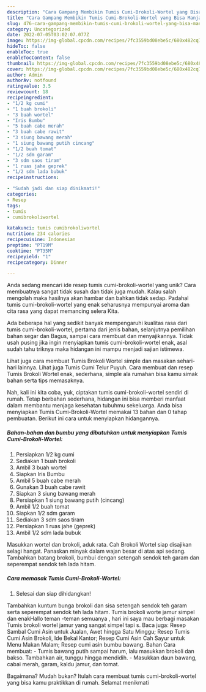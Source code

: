 ```yaml
---
description: "Cara Gampang Membikin Tumis Cumi-Brokoli-Wortel yang Bisa Manjain Lidah"
title: "Cara Gampang Membikin Tumis Cumi-Brokoli-Wortel yang Bisa Manjain Lidah"
slug: 476-cara-gampang-membikin-tumis-cumi-brokoli-wortel-yang-bisa-manjain-lidah
category: Uncategorized
date: 2022-07-05T03:02:07.077Z
image: https://img-global.cpcdn.com/recipes/7fc3559bd08ebe5c/680x482cq70/tumis-cumi-brokoli-wortel-foto-resep-utama.jpg
hideToc: false
enableToc: true
enableTocContent: false
thumbnail: https://img-global.cpcdn.com/recipes/7fc3559bd08ebe5c/680x482cq70/tumis-cumi-brokoli-wortel-foto-resep-utama.jpg
cover: https://img-global.cpcdn.com/recipes/7fc3559bd08ebe5c/680x482cq70/tumis-cumi-brokoli-wortel-foto-resep-utama.jpg
author: Admin
authorAv: notfound
ratingvalue: 3.5
reviewcount: 18
recipeingredient:
- "1/2 kg cumi"
- "1 buah brokoli"
- "3 buah wortel"
- "Iris Bumbu"
- "5 buah cabe merah"
- "3 buah cabe rawit"
- "3 siung bawang merah"
- "1 siung bawang putih cincang"
- "1/2 buah tomat"
- "1/2 sdm garam"
- "3 sdm saos tiram"
- "1 ruas jahe geprek"
- "1/2 sdm lada bubuk"
recipeinstructions:

- "Sudah jadi dan siap dinikmati!"
categories:
- Resep
tags:
- tumis
- cumibrokoliwortel

katakunci: tumis cumibrokoliwortel 
nutrition: 234 calories
recipecuisine: Indonesian
preptime: "PT19M"
cooktime: "PT35M"
recipeyield: "1"
recipecategory: Dinner

---
```





Anda sedang mencari ide resep tumis cumi-brokoli-wortel yang unik? Cara membuatnya sangat tidak susah dan tidak juga mudah. Kalau salah mengolah maka hasilnya akan hambar dan bahkan tidak sedap. Padahal tumis cumi-brokoli-wortel yang enak seharusnya mempunyai aroma dan cita rasa yang dapat memancing selera Kita.





Ada beberapa hal yang sedikit banyak mempengaruhi kualitas rasa dari tumis cumi-brokoli-wortel, pertama dari jenis bahan, selanjutnya pemilihan bahan segar dan Bagus, sampai cara membuat dan menyajikannya. Tidak usah pusing jika ingin menyiapkan tumis cumi-brokoli-wortel enak,      asal sudah tahu triknya maka hidangan ini mampu menjadi sajian istimewa.














Lihat juga cara membuat Tumis Brokoli Wortel simple dan masakan sehari-hari lainnya. Lihat juga Tumis Cumi Telur Puyuh. Cara membuat dan resep Tumis Brokoli Wortel enak, sederhana, simple ala rumahan bisa kamu simak bahan serta tips memasaknya.






Nah, kali ini kita coba, yuk, ciptakan tumis cumi-brokoli-wortel sendiri di rumah. Tetap berbahan sederhana, hidangan ini bisa memberi manfaat dalam membantu menjaga kesehatan tubuhmu sekeluarga. Anda bisa menyiapkan Tumis Cumi-Brokoli-Wortel memakai 13 bahan dan 0 tahap pembuatan. Berikut ini cara untuk menyiapkan hidangannya.

<!--inarticleads1-->

##### Bahan-bahan dan bumbu yang dibutuhkan untuk menyiapkan Tumis Cumi-Brokoli-Wortel:

1. Persiapkan 1/2 kg cumi
1. Sediakan 1 buah brokoli
1. Ambil 3 buah wortel
1. Siapkan Iris Bumbu
1. Ambil 5 buah cabe merah
1. Gunakan 3 buah cabe rawit
1. Siapkan 3 siung bawang merah
1. Persiapkan 1 siung bawang putih (cincang)
1. Ambil 1/2 buah tomat
1. Siapkan 1/2 sdm garam
1. Sediakan 3 sdm saos tiram
1. Persiapkan 1 ruas jahe (geprek)
1. Ambil 1/2 sdm lada bubuk


Masukkan wortel dan brokoli, aduk rata. Cah Brokoli Wortel siap disajikan selagi hangat. Panaskan minyak dalam wajan besar di atas api sedang. Tambahkan batang brokoli, bumbui dengan setengah sendok teh garam dan seperempat sendok teh lada hitam. 

<!--inarticleads2-->

##### Cara memasak Tumis Cumi-Brokoli-Wortel:


1. Selesai dan siap dihidangkan!

Tambahkan kuntum bunga brokoli dan sisa setengah sendok teh garam serta seperempat sendok teh lada hitam. Tumis brokoli worte jamur simpel dan enakHallo teman -teman semuanya , hari ini saya mau berbagi masakan Tumis brokoli wortel jamur yang sangat simpel tapi s. Baca juga: Resep Sambal Cumi Asin untuk Jualan, Awet hingga Satu Minggu; Resep Tumis Cumi Asin Brokoli, Ide Bekal Kantor; Resep Cumi Asin Cah Sayur untuk Menu Makan Malam; Resep cumi asin bumbu bawang. Bahan Cara membuat: - Tumis bawang putih sampai harum, lalu masukkan brokoli dan bakso. Tambahkan air, tunggu hingga mendidih. - Masukkan daun bawang, cabai merah, garam, kaldu jamur, dan tomat. 

Bagaimana? Mudah bukan? Itulah cara membuat tumis cumi-brokoli-wortel yang bisa kamu praktikkan di rumah. Selamat menikmati
